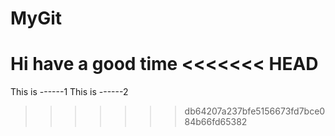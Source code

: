 # MyGit
Hi have a good time
<<<<<<< HEAD
=======

This is ------1
This is ------2
>>>>>>> db64207a237bfe5156673fd7bce084b66fd65382
